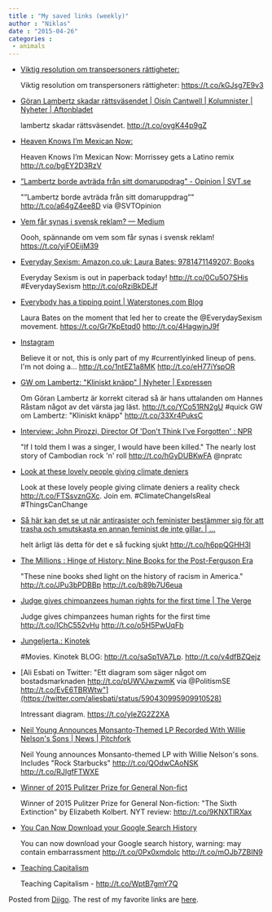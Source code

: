 ```yaml
---
title : "My saved links (weekly)"
author : "Niklas"
date : "2015-04-26"
categories : 
 - animals
---
```


- [Viktig resolution om transpersoners rättigheter:](https://feministisktperspektiv.se/konton/loggain/?next=/2015/04/23/en-historisk-resolution-om-transpersoners-ratigheter)
    
    Viktig resolution om transpersoners rättigheter: https://t.co/kGJsg7E9v3
    
- [Göran Lambertz skadar rättsväsendet | Oisín Cantwell | Kolumnister | Nyheter | Aftonbladet](http://www.aftonbladet.se/nyheter/kolumnister/oisincantwell/article20682561.ab)
    
    lambertz skadar rättsväsendet. http://t.co/ovgK44p9gZ
    
- [Heaven Knows I’m Mexican Now:](http://trib.al/6978Upn)
    
    Heaven Knows I’m Mexican Now: Morrissey gets a Latino remix http://t.co/bgEY2D3RzV
    
- [”Lambertz borde avträda från sitt domaruppdrag” - Opinion | SVT.se](http://www.svt.se/opinion/article2865974.svt)
    
    "”Lambertz borde avträda från sitt domaruppdrag”" http://t.co/a64gZ4ee8D via @SVTOpinion
    
- [Vem får synas i svensk reklam? — Medium](https://medium.com/@vemsyns/vem-f%C3%A5r-synas-i-svensk-reklam-e867083eb503)
    
    Oooh, spännande om vem som får synas i svensk reklam! https://t.co/yiFOEijM39
    
- [Everyday Sexism: Amazon.co.uk: Laura Bates: 9781471149207: Books](http://www.amazon.co.uk/Everyday-Sexism-Laura-Bates/dp/147114920X/ref=sr_1_1?s=books&ie=UTF8&qid=1429776617&sr=1-1&keywords=everyday+sexism)
    
    Everyday Sexism is out in paperback today! http://t.co/0Cu5O7SHis #EverydaySexism http://t.co/oRziBkDEJf
    
    
- [Everybody has a tipping point | Waterstones.com Blog](https://www.waterstones.com/blog/everybody-has-a-tipping-point?utm_source=everday%20sexism%20pb&utm_medium=twitter&utm_campaign=april2015twitter)
    
    Laura Bates on the moment that led her to create the @EverydaySexism movement. https://t.co/Gr7KpEtqd0 http://t.co/4HagwjnJ9f
    
- [Instagram](https://instagram.com/p/10c7cjjCH_/)
    
    Believe it or not, this is only part of my #currentlyinked lineup of pens. I'm not doing a… http://t.co/1ntEZ1a8MK http://t.co/eH77iYspOR
    
    
- [GW om Lambertz: "Kliniskt knäpp" | Nyheter | Expressen](http://www.expressen.se/nyheter/gw-om-lambertz-kliniskt-knapp/)
    
    Om Göran Lambertz är korrekt citerad så är hans uttalanden om Hannes Råstam något av det värsta jag läst. http://t.co/YCo51RN2gU #quick GW om Lambertz: "Kliniskt knäpp" http://t.co/33Xr4PuksC
    
    
- [Interview: John Pirozzi, Director Of 'Don't Think I've Forgotten' : NPR](http://www.npr.org/2015/04/22/401020275/the-nearly-lost-story-of-cambodian-rock-n-roll?utm_source=twitter.com&utm_medium=social&utm_campaign=npr&utm_term=nprnews&utm_content=20150422)
    
    "If I told them I was a singer, I would have been killed." The nearly lost story of Cambodian rock 'n' roll http://t.co/hGyDUBKwFA @npratc
    
- [Look at these lovely people giving climate deniers](http://climaterealtalk.org)
    
    Look at these lovely people giving climate deniers a reality check http://t.co/FTSsvznGXc. Join em. #ClimateChangeIsReal #ThingsCanChange
    
    
- [Så här kan det se ut när antirasister och feminister bestämmer sig för att trasha och smutskasta en annan feminist de inte gillar. | ...](http://www.design.ladydahmer.nu/skit/)
    
    helt ärligt läs detta för det e så fucking sjukt http://t.co/h6ppQGHH3l
    
- [The Millions : Hinge of History: Nine Books for the Post-Ferguson Era](http://www.themillions.com/2015/04/a-hinge-of-history-nine-books-for-the-post-ferguson-era.html)
    
    "These nine books shed light on the history of racism in America." http://t.co/JPu3bPDBBp http://t.co/b89b7U6eua
    
- [Judge gives chimpanzees human rights for the first time | The Verge](http://www.theverge.com/2015/4/21/8460657/judge-gives-chimpanzees-human-rights-first-time?utm_campaign=theverge&utm_content=chorus&utm_medium=social&utm_source=twitter)
    
    Judge gives chimpanzees human rights for the first time http://t.co/IChC552vHu http://t.co/o5H5PwUqFb
    
- [Jungeljerta.: Kinotek](http://www.jungeljerta.se/search/label/Kinotek)
    
    #Movies. Kinotek BLOG: http://t.co/saSp1VA7Lp. http://t.co/v4dfBZQejz
    
    
- [Ali Esbati on Twitter: "Ett diagram som säger något om bostadsmarknaden http://t.co/pUWVJwzwmK via @PolitismSE http://t.co/EvE6TBRWtw"](https://twitter.com/aliesbati/status/590430995909910528)
    
    Intressant diagram. https://t.co/yIeZG2Z2XA
    
- [Neil Young Announces Monsanto-Themed LP Recorded With Willie Nelson's Sons | News | Pitchfork](http://pitchfork.com/news/59348-neil-young-announces-monsanto-themed-lp-recorded-with-willie-nelsons-sons/)
    
    Neil Young announces Monsanto-themed LP with Willie Nelson's sons. Includes "Rock Starbucks" http://t.co/QOdwCAoNSK http://t.co/RJIgfFTWXE
    
- [Winner of 2015 Pulitzer Prize for General Non-fict](http://www.nytimes.com/2014/02/03/books/the-sixth-extinction-on-endangered-and-departed-species.html?_r=1)
    
    Winner of 2015 Pulitzer Prize for General Non-fiction: "The Sixth Extinction" by Elizabeth Kolbert. NYT review: http://t.co/9KNXTlRXax
    
- [You Can Now Download your Google Search History](http://thenextweb.com/google/2015/04/20/definitely-not-pron/)
    
    You can now download your Google search history, warning: may contain embarrassment http://t.co/0Px0xmdolc http://t.co/mOJb7ZBIN9
    
- [Teaching Capitalism](http://uprootingcriminology.org/classroom/teaching-capitalism/)
    
    Teaching Capitalism - http://t.co/WptB7gmY7Q
    

Posted from [Diigo](https://www.diigo.com). The rest of my favorite links are [here](https://www.diigo.com/user/npivic).
